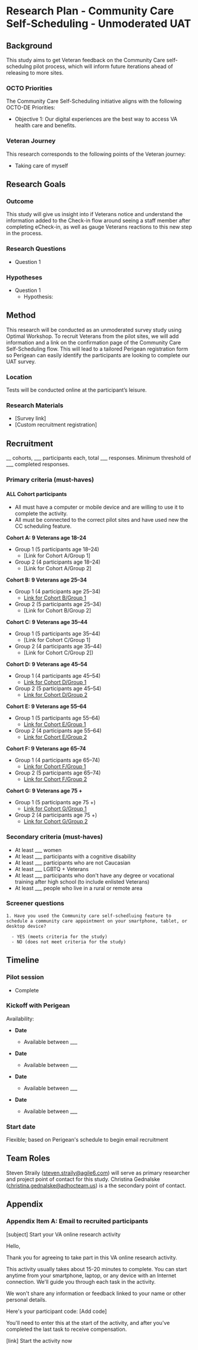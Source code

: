 # Research Plan - Community Care Self-Scheduling - Unmoderated UAT

## Background


This study aims to get Veteran feedback on the Community Care self-schedulng pilot process, which will inform future iterations ahead of releasing to more sites.

### OCTO Priorities
The Community Care Self-Scheduling initiative aligns with the following OCTO-DE Priorities:
- Objective 1: Our digital experiences are the best way to access VA health care and benefits.

### Veteran Journey
This research corresponds to the following points of the Veteran journey:
- Taking care of myself

## Research Goals

### Outcome
This study will give us insight into if Veterans notice and understand the information added to the Check-in flow around seeing a staff member after completing eCheck-in, as well as gauge Veterans reactions to this new step in the process.

### Research Questions
- Question 1



### Hypotheses
- Question 1
  - Hypothesis:


## Method
This research will be conducted as an unmoderated survey study using Optimal Workshop. To recruit Veterans from the pilot sites, we will add information and a link on the confirmation page of the Community Care Self-Scheduling flow. This will lead to a tailored Perigean registration form so Perigean can easily identify the participants are looking to complete our UAT survey.

### Location
Tests will be conducted online at the participant’s leisure. 

### Research Materials
- [Survey link]
- [Custom recruitment registration]

## Recruitment
__ cohorts, ___ participants each, total ___ responses. Minimum threshold of ___ completed responses.

### Primary criteria (must-haves)

#### ALL Cohort participants
- All must have a computer or mobile device and are willing to use it to complete the activity. 
- All must be connected to the correct pilot sites and have used new the CC scheduling feature.


**Cohort A: 9 Veterans age 18–24**
- Group 1 (5 participants age 18–24)
  - [Link for Cohort A/Group 1]
- Group 2 (4 participants age 18–24)
  - [Link for Cohort A/Group 2]

**Cohort B: 9 Veterans age 25–34**
- Group 1 (4 participants age 25–34)
  - [Link for Cohort B/Group 1](https://dj540s05.optimalworkshop.com/questions/4043d036909c7ea5a2f33dbc99ad1de4?tag=b) 
- Group 2 (5 participants age 25–34)
  - [Link for Cohort B/Group 2]

**Cohort C: 9 Veterans age 35–44**
- Group 1 (5 participants age 35–44)
  - [Link for Cohort C/Group 1]
- Group 2 (4 participants age 35–44)
  - [Link for Cohort C/Group 2]) 

**Cohort D: 9 Veterans age 45–54**
- Group 1 (4 participants age 45–54)
  - [Link for Cohort D/Group 1](https://dj540s05.optimalworkshop.com/questions/4043d036909c7ea5a2f33dbc99ad1de4?tag=d)
- Group 2 (5 participants age 45–54)
  - [Link for Cohort D/Group 2](https://dj540s05.optimalworkshop.com/questions/69f615416b6bb02d55ea4a9b9b2f7ee9?tag=d) 

**Cohort E: 9 Veterans age 55–64**
- Group 1 (5 participants age 55–64)
  - [Link for Cohort E/Group 1](https://dj540s05.optimalworkshop.com/questions/4043d036909c7ea5a2f33dbc99ad1de4?tag=e)
- Group 2 (4 participants age 55–64)
  - [Link for Cohort E/Group 2](https://dj540s05.optimalworkshop.com/questions/69f615416b6bb02d55ea4a9b9b2f7ee9?tag=e) 

**Cohort F: 9 Veterans age 65–74**
- Group 1 (4 participants age 65–74)
  - [Link for Cohort F/Group 1](https://dj540s05.optimalworkshop.com/questions/4043d036909c7ea5a2f33dbc99ad1de4?tag=f)
- Group 2 (5 participants age 65–74)
  - [Link for Cohort F/Group 2](https://dj540s05.optimalworkshop.com/questions/69f615416b6bb02d55ea4a9b9b2f7ee9?tag=f) 

**Cohort G: 9 Veterans age 75 +**
- Group 1 (5 participants age 75 +)
  - [Link for Cohort G/Group 1](https://dj540s05.optimalworkshop.com/questions/4043d036909c7ea5a2f33dbc99ad1de4?tag=g)
- Group 2 (4 participants age 75 +)
  - [Link for Cohort G/Group 2](https://dj540s05.optimalworkshop.com/questions/69f615416b6bb02d55ea4a9b9b2f7ee9?tag=g)


### Secondary criteria (must-haves)
- At least ___ women
- At least ___ participants with a cognitive disability
- At least ___ participants who are not Caucasian
- At least ___ LGBTQ + Veterans
- At least ___ participants who don't have any degree or vocational training after high school (to include enlisted Veterans)
- At least ___ people who live in a rural or remote area

### Screener questions
```
1. Have you used the Community care self-schedluing feature to schedule a community care appointment on your smartphone, tablet, or desktop device?

  - YES (meets criteria for the study)
  - NO (does not meet criteria for the study)
```

## Timeline

### Pilot session
- Complete

### Kickoff with Perigean

Availability:
- **Date**
  - Available between ___
 
- **Date**
  - Available between ___

- **Date**
  - Available between ___ 

- **Date**
  - Available between ___


### Start date
Flexible; based on Perigean's schedule to begin email recruitment

## Team Roles
Steven Straily (steven.straily@agile6.com) will serve as primary researcher and project point of contact for this study.
Christina Gednalske (christina.gednalske@adhocteam.us) is a the secondary point of contact.

## Appendix
### Appendix Item A: Email to recruited participants

[subject] Start your VA online research activity

Hello,

Thank you for agreeing to take part in this VA online research activity.

This activity usually takes about 15-20 minutes to complete. You can start anytime from your smartphone, laptop, or any device with an Internet connection. We'll guide you through each task in the activity.

We won't share any information or feedback linked to your name or other personal details.

Here's your participant code: [Add code]

You'll need to enter this at the start of the activity, and after you've completed the last task to receive compensation.

[link] Start the activity now


